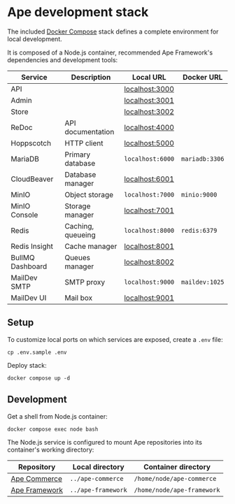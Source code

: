 # Ape development stack

The included [Docker Compose](https://docs.docker.com/compose) stack defines a complete environment for local development.

It is composed of a Node.js container, recommended Ape Framework's dependencies and development tools:

| Service          | Description       | Local URL                               | Docker URL     |
| ---------------- | ----------------- | --------------------------------------- | -------------- |
| API              |                   | [localhost:3000](http://localhost:3000) |                |
| Admin            |                   | [localhost:3001](http://localhost:3001) |                |
| Store            |                   | [localhost:3002](http://localhost:3002) |                |
| ReDoc            | API documentation | [localhost:4000](http://localhost:4000) |                |
| Hoppscotch       | HTTP client       | [localhost:5000](http://localhost:5000) |                |
| MariaDB          | Primary database  | `localhost:6000`                        | `mariadb:3306` |
| CloudBeaver      | Database manager  | [localhost:6001](http://localhost:6001) |                |
| MinIO            | Object storage    | `localhost:7000`                        | `minio:9000`   |
| MinIO Console    | Storage manager   | [localhost:7001](http://localhost:7001) |                |
| Redis            | Caching, queueing | `localhost:8000`                        | `redis:6379`   |
| Redis Insight    | Cache manager     | [localhost:8001](http://localhost:8001) |                |
| BullMQ Dashboard | Queues manager    | [localhost:8002](http://localhost:8002) |                |
| MailDev SMTP     | SMTP proxy        | `localhost:9000`                        | `maildev:1025` |
| MailDev UI       | Mail box          | [localhost:9001](http://localhost:9001) |                |

## Setup

To customize local ports on which services are exposed, create a `.env` file:

```
cp .env.sample .env
```

Deploy stack:

```
docker compose up -d
```

## Development

Get a shell from Node.js container:

```
docker compose exec node bash
```

The Node.js service is configured to mount Ape repositories into its container's working directory:

| Repository                                                    | Local directory    | Container directory        |
| ------------------------------------------------------------- | ------------------ | -------------------------- |
| [Ape Commerce](https://github.com/ApeCommerce/ape-commerce)   | `../ape-commerce`  | `/home/node/ape-commerce`  |
| [Ape Framework](https://github.com/ApeCommerce/ape-framework) | `../ape-framework` | `/home/node/ape-framework` |
